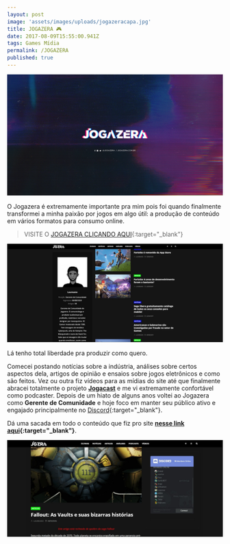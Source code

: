 ```yaml
---
layout: post
image: 'assets/images/uploads/jogazeracapa.jpg'
title: JOGAZERA 🎮
date: 2017-08-09T15:55:00.941Z
tags: Games Mídia
permalink: /JOGAZERA
published: true
---
```

![imagem da descrição do autor Laureano na aba "equipe" do jogazera.com.br](assets/images/uploads/jogazeraheader.jpg)

O Jogazera é extremamente importante pra mim pois foi quando finalmente transformei a minha paixão por jogos em algo útil: a produção de conteúdo em vários formatos para consumo online.

>VISITE O [JOGAZERA CLICANDO AQUI](https://jogazera.com.br/){:target="_blank"}

![imagem da descrição do autor Laureano na aba "equipe" do jogazera.com.br](assets/images/uploads/jogazera01.jpg)

Lá tenho total liberdade pra produzir como quero.

Comecei postando notícias sobre a indústria, análises sobre certos aspectos dela, artigos de opinião e ensaios sobre jogos eletrônicos e como são feitos. Vez ou outra fiz vídeos para as mídias do site até que finalmente abracei totalmente o projeto [**Jogacast**](/jogacast) e me vi extremamente confortável como podcaster. Depois de um hiato de alguns anos voltei ao Jogazera como **Gerente de Comunidade** e hoje foco em manter seu público ativo e engajado principalmente no [Discord](https://discord.gg/FWPeurk){:target="_blank"}.

Dá uma sacada em todo o conteúdo que fiz pro site **[nesse link aqui](https://jogazera.com.br/author/laureano-macalango/){:target="_blank"}**.

![imagem da capa do artigo "Fallout: As Vaults e suas bizarras histórias" no jogazera.com.br](assets/images/uploads/jogazera03.jpg)
